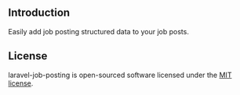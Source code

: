 ## Introduction

Easily add job posting structured data to your job posts.

## License

laravel-job-posting is open-sourced software licensed under the [MIT license](https://opensource.org/licenses/MIT).
